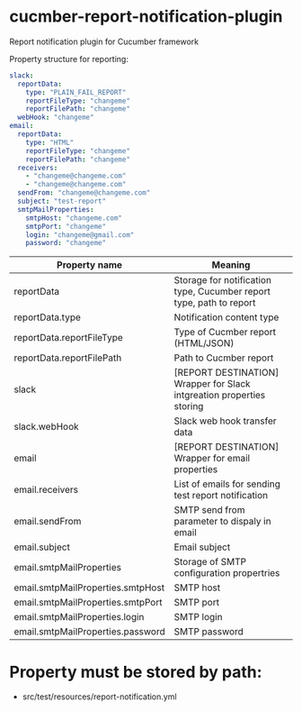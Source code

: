 # cucmber-report-notification-plugin
Report notification plugin for Cucumber framework

Property structure for reporting:

```yaml
slack:
  reportData:
    type: "PLAIN_FAIL_REPORT"
    reportFileType: "changeme"
    reportFilePath: "changeme"
  webHook: "changeme"
email:
  reportData:
    type: "HTML"
    reportFileType: "changeme"
    reportFilePath: "changeme"
  receivers:
    - "changeme@changeme.com"
    - "changeme@changeme.com"
  sendFrom: "changeme@changeme.com"
  subject: "test-report"
  smtpMailProperties:
    smtpHost: "changeme.com"
    smtpPort: "changeme"
    login: "changeme@gmail.com"
    password: "changeme"
```
| Property name | Meaning  |
| ------------ | ------------ |
|  reportData | Storage for notification type, Cucumber report type, path to report |
|  reportData.type | Notification content type |
|  reportData.reportFileType | Type of Cucmber report (HTML/JSON)   |
|  reportData.reportFilePath | Path to Cucmber report  |
| slack  | [REPORT DESTINATION] Wrapper for Slack intgreation properties storing  |
| slack.webHook  | Slack web hook transfer data |
| email  |  [REPORT DESTINATION] Wrapper for email properties|
| email.receivers | List of emails for sending test report notification|
| email.sendFrom | SMTP send from parameter to dispaly in email|
| email.subject | Email subject|
| email.smtpMailProperties | Storage of SMTP configuration propertries|
| email.smtpMailProperties.smtpHost | SMTP host|
| email.smtpMailProperties.smtpPort | SMTP port|
| email.smtpMailProperties.login | SMTP login|
| email.smtpMailProperties.password | SMTP password|

# Property must be stored by path:
 - src/test/resources/report-notification.yml

